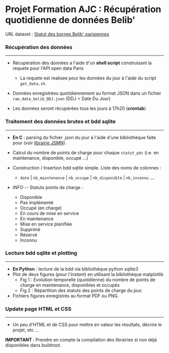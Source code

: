 # Projet Formation AJC : Récupération quotidienne de données Belib'

URL dataset : [Statut des bornes Belib' parisiennes](https://parisdata.opendatasoft.com/explore/dataset/belib-points-de-recharge-pour-vehicules-electriques-disponibilite-temps-reel/information/?disjunctive.statut_pdc&disjunctive.arrondissement)


### Récupération des données 
----

+ Récupération des données a l'aide d'un **shell script** construisant la requete pour l'API open data Paris
    + La requete est realisee pour les données du jour à l'aide du script `get_data.sh`.

+ Données enregistrées quotidiennement au format JSON dans un fichier `raw_data_belib_DDJ.json` (DDJ = Date Du Jour)

+ Les données seront récupérées tous les jours à 17h20 (**crontab**)


### Traitement des données brutes et bdd sqlite
----

+ **En C** : parsing du fichier .json du jour à l'aide d'une bibliothèque faite pour (voir [librairie JSMN](https://github.com/zserge/jsmn)). 

+ Calcul du nombre de points de charge pour chaque `statut_pdc` (i.e. en maintenance, disponible, occupé ...)

+ Construction / Insertion bdd sqlite simple. Liste des noms de colonnes :
    + `date`  |  `nb_maintenance`  | `nb_occupe`  | `nb_disponible`  |  `nb_inconnu` ....

+ *INFO* -- Statuts points de charge :  
    + Disponible
    + Pas implémenté
    + Occupé (en charge)
    + En cours de mise en service
    + En maintenance
    + Mise en service planifiée
    + Supprimé
    + Réservé
    + Inconnu

### Lecture bdd sqlite et plotting
----

+ **En Python** : lecture de la bdd via bibliothèque python sqlite3
+ Plot de deux figures (*pour l'instant*) en utilisant la bibliothèque matplotlib
    + Fig 1 : Evolution temporelle (quotidienne) du nombre de points de charge en maintenance, disponibles et occupés
    + Fig 2 : Répartition des statuts des points de charge du jour.
+ Fichiers figures enregistrés au format PDF ou PNG.

### Update page HTML et CSS
---

+ Un peu d'HTML et de CSS pour mettre en valeur les résultats, décrire le projet, etc ...


**IMPORTANT** : Prendre en compte la compilation des librairies si non déjà disponibles dans buildroot.

